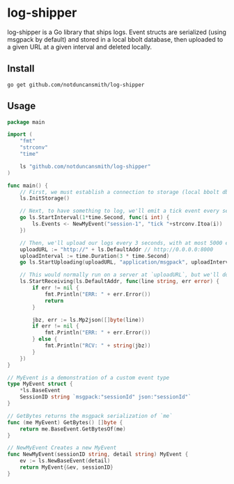 # log-shipper

log-shipper is a Go library that ships logs. Event structs are serialized (using msgpack by default) and stored in a local bbolt database, then uploaded to a given URL at a given interval and deleted locally.

## Install

`go get github.com/notduncansmith/log-shipper`

## Usage

```go
package main

import (
	"fmt"
	"strconv"
	"time"

	ls "github.com/notduncansmith/log-shipper"
)

func main() {
	// First, we must establish a connection to storage (local bbolt db)
	ls.InitStorage()

	// Next, to have something to log, we'll emit a tick event every second
	go ls.StartInterval(1*time.Second, func(i int) {
		ls.Events <- NewMyEvent("session-1", "tick "+strconv.Itoa(i))
	})

	// Then, we'll upload our logs every 3 seconds, with at most 5000 events per upload
	uploadURL := "http://" + ls.DefaultAddr // http://0.0.0.0:8000
	uploadInterval := time.Duration(3 * time.Second)
	go ls.StartUploading(uploadURL, "application/msgpack", uploadInterval, 5000)

	// This would normally run on a server at `uploadURL`, but we'll do it here for demonstration purposes
	ls.StartReceiving(ls.DefaultAddr, func(line string, err error) {
		if err != nil {
			fmt.Println("ERR: " + err.Error())
			return
		}

		jbz, err := ls.Mp2json([]byte(line))
		if err != nil {
			fmt.Println("ERR: " + err.Error())
		} else {
			fmt.Println("RCV: " + string(jbz))
		}
	})
}

// MyEvent is a demonstration of a custom event type
type MyEvent struct {
	*ls.BaseEvent
	SessionID string `msgpack:"sessionId" json:"sessionId"`
}

// GetBytes returns the msgpack serialization of `me`
func (me MyEvent) GetBytes() []byte {
	return me.BaseEvent.GetBytesOf(me)
}

// NewMyEvent Creates a new MyEvent
func NewMyEvent(sessionID string, detail string) MyEvent {
	ev := ls.NewBaseEvent(detail)
	return MyEvent{&ev, sessionID}
}

```